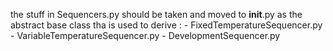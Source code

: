 the stuff in Sequencers.py should be taken and moved to __init__.py as the
abstract base class tha is used to derive :
    - FixedTemperatureSequencer.py
    - VariableTemperatureSequencer.py
    - DevelopmentSequencer.py
    
    